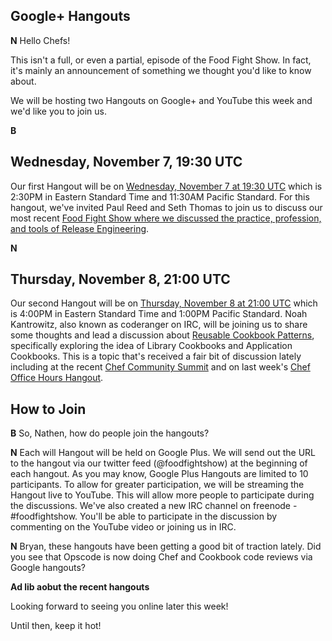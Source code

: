 ## Google+ Hangouts

**N** 
Hello Chefs!

This isn't a full, or even a partial, episode of the Food Fight Show.  In fact, it's mainly an announcement of something we thought you'd like to know about.

We will be hosting two Hangouts on Google+ and YouTube this week and we'd like you to join us.

**B**
## Wednesday, November 7, 19:30 UTC

Our first Hangout will be on [Wednesday, November 7 at 19:30 UTC](http://www.timeanddate.com/worldclock/meetingdetails.html?year=2012&month=11&day=7&hour=19&min=30&sec=0&p1=1928&p2=234) which is 2:30PM in Eastern Standard Time and 11:30AM Pacific Standard.  For this hangout, we've invited Paul Reed and Seth Thomas to join us to discuss our most recent [Food Fight Show where we discussed the practice, profession, and tools of Release Engineering](http://foodfightshow.org/2012/10/release-engineering.html).  

**N**
## Thursday, November 8, 21:00 UTC

Our second Hangout will be on [Thursday, November 8 at 21:00 UTC](http://www.timeanddate.com/worldclock/meetingdetails.html?year=2012&month=11&day=8&hour=21&min=0&sec=0&p1=1928&p2=234) which is 4:00PM in Eastern Standard Time and 1:00PM Pacific Standard.  Noah Kantrowitz, also known as coderanger on IRC, will be joining us to share some thoughts and lead a discussion about [Reusable Cookbook Patterns](http://wiki.opscode.com/pages/viewpage.action?pageId=26510041), specifically exploring the idea of Library Cookbooks and Application Cookbooks.  This is a topic that's received a fair bit of discussion lately including at the recent [Chef Community Summit](http://wiki.opscode.com/pages/viewpage.action?pageId=26510041) and on last week's [Chef Office Hours Hangout](http://foodfightshow.org/2012/11/inaugural-office-hours.html).

## How to Join

**B**
So, Nathen, how do people join the hangouts?

**N**
Each will Hangout will be held on Google Plus.  We will send out the URL to the hangout via our twitter feed (@foodfightshow) at the beginning of each hangout.  As you may know, Google Plus Hangouts are limited to 10 participants.  To allow for greater participation, we will be streaming the Hangout live to YouTube.  This will allow more people to participate during the discussions.  We've also created a new IRC channel on freenode - #foodfightshow.  You'll be able to participate in the discussion by commenting on the YouTube video or joining us in IRC.

**N** 
Bryan, these hangouts have been getting a good bit of traction lately.  Did you see that Opscode is now doing Chef and Cookbook code reviews via Google hangouts?  

**Ad lib aobut the recent hangouts**

Looking forward to seeing you online later this week!

Until then, keep it hot!
